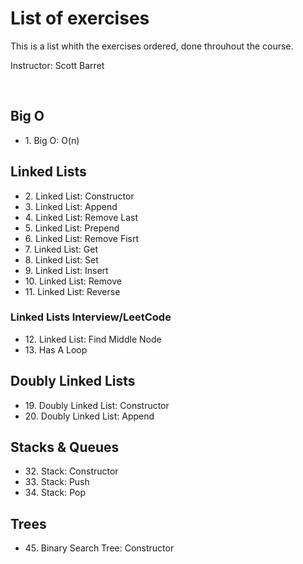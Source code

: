 <h1>List of exercises</h1>
<p>This is a list whith the exercises ordered, done throuhout the course.</p>
<p>Instructor: Scott Barret</p>
<br>
<h2>Big O</h2>
<ul>
  <li>1. Big O: O(n)</li>
</ul>
<h2>Linked Lists</h2>
<ul>
  <li>2. Linked List: Constructor</li>
  <li>3. Linked List: Append</li>
  <li>4. Linked List: Remove Last</li>
  <li>5. Linked List: Prepend</li>
  <li>6. Linked List: Remove Fisrt</li>
  <li>7. Linked List: Get</li>
  <li>8. Linked List: Set</li>
  <li>9. Linked List: Insert</li>
  <li>10. Linked List: Remove</li>
  <li>11. Linked List: Reverse</li>
</ul>
<h3>Linked Lists Interview/LeetCode</h3>
<ul>
  <li>12. Linked List: Find Middle Node</li>
  <li>13. Has A Loop</li>
</ul>
<h2>Doubly Linked Lists</h2>
<ul>
  <li>19. Doubly Linked List: Constructor</li>
  <li>20. Doubly Linked List: Append</li>
</ul>
<h2>Stacks & Queues</h2>
<ul>
  <li>32. Stack: Constructor</li>
  <li>33. Stack: Push</li>
  <li>34. Stack: Pop</li>
</ul>
<h2>Trees</h2>
<ul>
  <li>45. Binary Search Tree: Constructor</li>
</ul>
